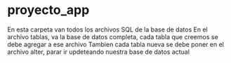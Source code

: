 # proyecto_app
En esta carpeta van todos los  archivos SQL de la base de datos
En el archivo tablas, va la base de datos completa, cada tabla que creemos se debe agregar a ese archivo 
Tambien cada tabla nueva se debe poner en el archivo alter, parar ir updeteando nuestra base de datos actual
